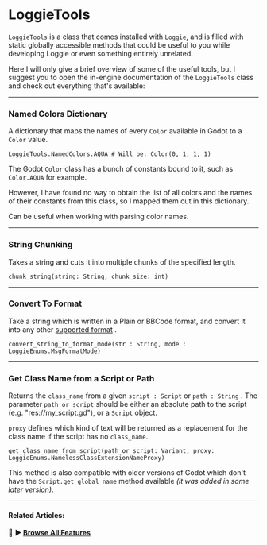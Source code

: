 # LoggieTools

`LoggieTools` is a class that comes installed with `Loggie`, and is filled with static globally accessible methods that could be useful to you while developing Loggie or even something entirely unrelated.

Here I will only give a brief overview of some of the useful tools, but I suggest you to open the in-engine documentation of the `LoggieTools` class and check out everything that's available:

---
### Named Colors Dictionary
A dictionary that maps the names of every `Color` available in Godot to a `Color` value.

```gdscript
LoggieTools.NamedColors.AQUA # Will be: Color(0, 1, 1, 1)
```

The Godot `Color` class has a bunch of constants bound to it, such as `Color.AQUA` for example.

However, I have found no way to obtain the list of all colors and the names of their constants from this class, so I mapped them out in this dictionary.

Can be useful when working with parsing color names.

---
### String Chunking
Takes a string and cuts it into multiple chunks of the specified length.

```gdscript
chunk_string(string: String, chunk_size: int)
```

---
### Convert To Format
Take a string which is written in a Plain or BBCode format, and convert it into any other [supported format](OUTPUT_FORMAT_MODES.md) .

```gdscript
convert_string_to_format_mode(str : String, mode : LoggieEnums.MsgFormatMode)
```

---
### Get Class Name from a Script or Path

Returns the `class_name` from a given `script : Script` or `path : String` .
The parameter `path_or_script` should be either an absolute path to the script 
(e.g. "res://my_script.gd"), or a `Script` object.

`proxy` defines which kind of text will be returned as a replacement for the class name if the script has no `class_name`.

```gdscript
get_class_name_from_script(path_or_script: Variant, proxy: LoggieEnums.NamelessClassExtensionNameProxy)
```

This method is also compatible with older versions of Godot which don't have the `Script.get_global_name` method available *(it was added in some later version)*.

---
#### Related Articles:
👀 **► [Browse All Features](../ALL_FEATURES.md)**
